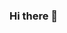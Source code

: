 ### Hi there 👋

<!-- ![Bradv123's GitHub stats](https://github-readme-stats.vercel.app/api?username=Bradv123&count_private=true&show_icons=true&theme=transparent) -->


<!--
**bradv123/bradv123** is a ✨ _special_ ✨ repository because its `README.md` (this file) appears on your GitHub profile.

Here are some ideas to get you started:

- 🔭 I’m currently working on ...
- 🌱 I’m currently learning ...
- 👯 I’m looking to collaborate on ...
- 🤔 I’m looking for help with ...
- 💬 Ask me about ...
- 📫 How to reach me: ...
- 😄 Pronouns: ...
- ⚡ Fun fact: ...
-->

